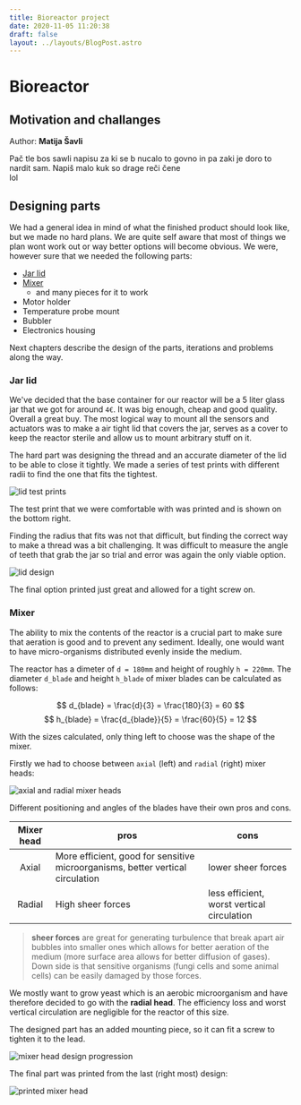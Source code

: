 ```yaml
---
title: Bioreactor project
date: 2020-11-05 11:20:38
draft: false
layout: ../layouts/BlogPost.astro
---
```


# Bioreactor

## Motivation and challanges

Author:  **Matija Šavli**  

Pač tle bos sawli napisu za ki se b nucalo to govno in pa zaki je doro to nardit sam. Napiš malo kuk so drage reči čene  
lol

## Designing parts

We had a general idea in mind of what the finished product should look like, but we made no hard plans. We are quite self aware that most of things we plan wont work out or way better options will become obvious.
We were, however sure that we needed the following parts:

- [Jar lid](#jar-lid)
- [Mixer](#mixer)
  - and many pieces for it to work
- Motor holder
- Temperature probe mount
- Bubbler
- Electronics housing

Next chapters describe the design of the parts, iterations and problems along the way.

### Jar lid

We've decided that the base container for our reactor will be a 5 liter glass jar that we got for around `4€`. It was big enough, cheap and good quality. Overall a great buy.
The most logical way to mount all the sensors and actuators was to make a air tight lid that covers the jar, serves as a cover to keep the reactor sterile and allow us to mount arbitrary stuff on it.

The hard part was designing the thread and an accurate diameter of the lid to be able to close it tightly. We made a series of test prints with different radii to find the one that fits the tightest.

![lid test prints](/img/lid_prints.png)

The test print that we were comfortable with was printed and is shown on the bottom right.  

Finding the radius that fits was not that difficult, but finding the correct way to make a thread was a bit challenging. It was difficult to measure the angle of teeth that grab the jar so trial and error was again the only viable option.  

![lid design](/img/lid_autocad.png)

The final option printed just great and allowed for a tight screw on.

### Mixer

The ability to mix the contents of the reactor is a crucial part to make sure that aeration is good and to prevent any sediment. Ideally, one would want to have micro-organisms distributed evenly inside the medium.  

The reactor has a dimeter of `d = 180mm` and height of roughly `h = 220mm`.
The diameter `d_blade` and height `h_blade` of mixer blades can be calculated as follows:  

$$
d_{blade} = \frac{d}{3} = \frac{180}{3} = 60
$$
$$
h_{blade} = \frac{d_{blade}}{5} = \frac{60}{5} = 12
$$

With the sizes calculated, only thing left to choose was the shape of the mixer.  

Firstly we had to choose between `axial` (left) and `radial` (right) mixer heads:  

![axial and radial mixer heads](/img/mixer_heads.png)

 Different positioning and angles of the blades have their own pros and cons.  

| Mixer head | pros | cons |
| :---: | --- | --- |
| Axial | More efficient, good for sensitive microorganisms, better vertical circulation | lower sheer forces |
| Radial | High sheer forces | less efficient, worst vertical circulation |

> **sheer forces** are great for generating turbulence that break apart air bubbles into smaller ones which allows for better aeration of the medium (more surface area allows for better diffusion of gases).
> Down side is that sensitive organisms (fungi cells and some animal cells) can be easily damaged by those forces.  

We mostly want to grow yeast which is an aerobic microorganism and have therefore decided to go with the **radial head**. The efficiency loss and worst
vertical circulation are negligible for the reactor of this size.  

The designed part has an added mounting piece, so it can fit a screw to tighten it to the lead.  

![mixer head design progression](/img/mixer_designs.png)

The final part was printed from the last (right most) design:  

![printed mixer head](/img/mixer_print.jpg)